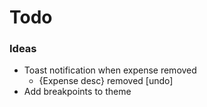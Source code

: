 # Todo

### Ideas

-   Toast notification when expense removed
    -   {Expense desc} removed [undo]
-   Add breakpoints to theme
